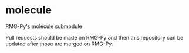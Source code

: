 # molecule
RMG-Py's molecule submodule

Pull requests should be made on RMG-Py and then this repository can be updated after those are merged on RMG-Py. 
